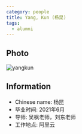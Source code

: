 ```yaml
---
category: people
title: Yang, Kun (杨昆)
tags:
  - alumni
---
```


## Photo

![yangkun](https://user-images.githubusercontent.com/116997215/227212541-6b5afa7f-1e0f-48e6-8777-854f115b3cf5.jpg)

## Information

- Chinese name: 杨昆
- 毕业时间: 2021年6月
- 导师: 吴枫老师，刘东老师
- 工作地点: 阿里云
